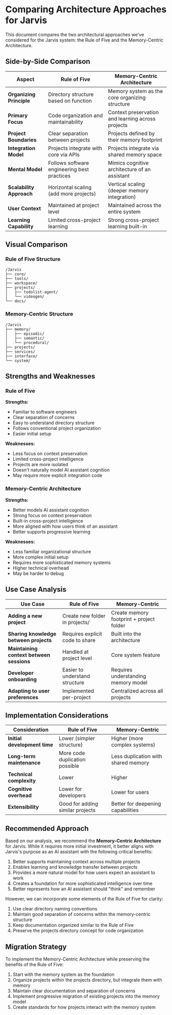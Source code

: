# Comparing Architecture Approaches for Jarvis

This document compares the two architectural approaches we've considered for the Jarvis system: the Rule of Five and the Memory-Centric Architecture.

## Side-by-Side Comparison

| Aspect | Rule of Five | Memory-Centric Architecture |
|--------|-------------|----------------------------|
| **Organizing Principle** | Directory structure based on function | Memory system as the core organizing structure |
| **Primary Focus** | Code organization and maintainability | Context preservation and learning across projects |
| **Project Boundaries** | Clear separation between projects | Projects defined by their memory footprint |
| **Integration Model** | Projects integrate with core via APIs | Projects integrate via shared memory space |
| **Mental Model** | Follows software engineering best practices | Mimics cognitive architecture of an assistant |
| **Scalability Approach** | Horizontal scaling (add more projects) | Vertical scaling (deeper memory integration) |
| **User Context** | Maintained at project level | Maintained across the entire system |
| **Learning Capability** | Limited cross-project learning | Strong cross-project learning built-in |

## Visual Comparison

### Rule of Five Structure
```
/Jarvis
├── core/
├── tools/
├── workspace/
├── projects/
│   ├── todolist-agent/
│   └── videogen/
└── docs/
```

### Memory-Centric Structure
```
/Jarvis
├── memory/
│   ├── episodic/
│   ├── semantic/
│   └── procedural/
├── projects/
├── services/
├── interface/
└── system/
```

## Strengths and Weaknesses

### Rule of Five

**Strengths:**
- Familiar to software engineers
- Clear separation of concerns
- Easy to understand directory structure
- Follows conventional project organization
- Easier initial setup

**Weaknesses:**
- Less focus on context preservation
- Limited cross-project intelligence
- Projects are more isolated
- Doesn't naturally model AI assistant cognition
- May require more explicit integration code

### Memory-Centric Architecture

**Strengths:**
- Better models AI assistant cognition
- Strong focus on context preservation
- Built-in cross-project intelligence
- More aligned with how users think of an assistant
- Better supports progressive learning

**Weaknesses:**
- Less familiar organizational structure
- More complex initial setup
- Requires more sophisticated memory systems
- Higher technical overhead
- May be harder to debug

## Use Case Analysis

| Use Case | Rule of Five | Memory-Centric |
|----------|-------------|----------------|
| **Adding a new project** | Create new folder in projects/ | Create memory footprint + project folder |
| **Sharing knowledge between projects** | Requires explicit code to share | Built into the architecture |
| **Maintaining context between sessions** | Handled at project level | Core system feature |
| **Developer onboarding** | Easier to understand structure | Requires understanding memory model |
| **Adapting to user preferences** | Implemented per-project | Centralized across all projects |

## Implementation Considerations

| Consideration | Rule of Five | Memory-Centric |
|---------------|-------------|----------------|
| **Initial development time** | Lower (simpler structure) | Higher (more complex systems) |
| **Long-term maintenance** | More code duplication possible | Less duplication with shared memory |
| **Technical complexity** | Lower | Higher |
| **Cognitive overhead** | Lower for developers | Lower for users |
| **Extensibility** | Good for adding similar projects | Better for deepening capabilities |

## Recommended Approach

Based on our analysis, we recommend the **Memory-Centric Architecture** for Jarvis. While it requires more initial investment, it better aligns with Jarvis's purpose as an AI assistant with the following critical benefits:

1. Better supports maintaining context across multiple projects
2. Enables learning and knowledge transfer between projects
3. Provides a more natural model for how users expect an assistant to work
4. Creates a foundation for more sophisticated intelligence over time
5. Better represents how an AI assistant should "think" and remember

However, we can incorporate some elements of the Rule of Five for clarity:

1. Use clear directory naming conventions 
2. Maintain good separation of concerns within the memory-centric structure
3. Keep documentation organized similar to the Rule of Five
4. Preserve the projects directory concept for code organization

## Migration Strategy

To implement the Memory-Centric Architecture while preserving the benefits of the Rule of Five:

1. Start with the memory system as the foundation
2. Organize projects within the projects directory, but integrate them with memory
3. Maintain clear documentation and separation of concerns
4. Implement progressive migration of existing projects into the memory model
5. Create standards for how projects interact with the memory system 